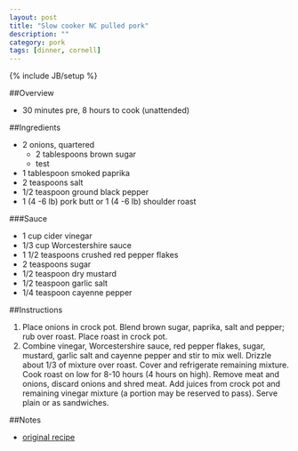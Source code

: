 ```yaml
---
layout: post
title: "Slow cooker NC pulled pork"
description: ""
category: pork
tags: [dinner, cornell]
---
```

{% include JB/setup %}

##Overview

* 30 minutes pre, 8 hours to cook (unattended)

##Ingredients

* 2 onions, quartered
    * 2 tablespoons brown sugar
    * test
* 1 tablespoon smoked paprika
* 2 teaspoons salt
* 1/2 teaspoon ground black pepper
* 1 (4 -6 lb) pork butt or 1 (4 -6 lb) shoulder roast

###Sauce

* 1 cup cider vinegar
* 1/3 cup Worcestershire sauce
* 1 1/2 teaspoons crushed red pepper flakes
* 2 teaspoons sugar
* 1/2 teaspoon dry mustard
* 1/2 teaspoon garlic salt
* 1/4 teaspoon cayenne pepper

##Instructions

1. Place onions in crock pot. Blend brown sugar, paprika, salt and pepper; rub over roast. Place roast in crock pot.
2. Combine vinegar, Worcestershire sauce, red pepper flakes, sugar, mustard, garlic salt and cayenne pepper and stir to mix well. Drizzle about 1/3 of mixture over roast. Cover and refrigerate remaining mixture. Cook roast on low for 8-10 hours (4 hours on high). Remove meat and onions, discard onions and shred meat. Add juices from crock pot and remaining vinegar mixture (a portion may be reserved to pass). Serve plain or as sandwiches.

##Notes

* [original recipe](http://www.food.com/recipe/crock-pot-nc-pulled-pork-431756)
